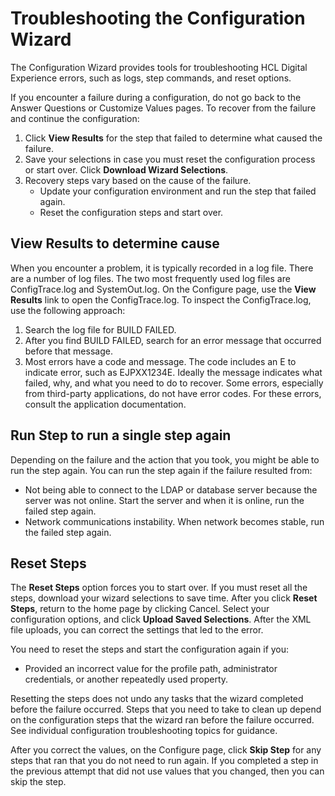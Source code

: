 # Troubleshooting the Configuration Wizard

The Configuration Wizard provides tools for troubleshooting HCL Digital Experience errors, such as logs, step commands, and reset options.

If you encounter a failure during a configuration, do not go back to the Answer Questions or Customize Values pages. To recover from the failure and continue the configuration:

1.  Click **View Results** for the step that failed to determine what caused the failure.
2.  Save your selections in case you must reset the configuration process or start over. Click **Download Wizard Selections**.
3.  Recovery steps vary based on the cause of the failure.
    -   Update your configuration environment and run the step that failed again.
    -   Reset the configuration steps and start over.

## View Results to determine cause

When you encounter a problem, it is typically recorded in a log file. There are a number of log files. The two most frequently used log files are ConfigTrace.log and SystemOut.log. On the Configure page, use the **View Results** link to open the ConfigTrace.log. To inspect the ConfigTrace.log, use the following approach:

1.  Search the log file for BUILD FAILED.
2.  After you find BUILD FAILED, search for an error message that occurred before that message.
3.  Most errors have a code and message. The code includes an E to indicate error, such as EJPXX1234E. Ideally the message indicates what failed, why, and what you need to do to recover. Some errors, especially from third-party applications, do not have error codes. For these errors, consult the application documentation.

## Run Step to run a single step again

Depending on the failure and the action that you took, you might be able to run the step again. You can run the step again if the failure resulted from:

-   Not being able to connect to the LDAP or database server because the server was not online. Start the server and when it is online, run the failed step again.
-   Network communications instability. When network becomes stable, run the failed step again.

## Reset Steps

The **Reset Steps** option forces you to start over. If you must reset all the steps, download your wizard selections to save time. After you click **Reset Steps**, return to the home page by clicking Cancel. Select your configuration options, and click **Upload Saved Selections**. After the XML file uploads, you can correct the settings that led to the error.

You need to reset the steps and start the configuration again if you:

-   Provided an incorrect value for the profile path, administrator credentials, or another repeatedly used property.

Resetting the steps does not undo any tasks that the wizard completed before the failure occurred. Steps that you need to take to clean up depend on the configuration steps that the wizard ran before the failure occurred. See individual configuration troubleshooting topics for guidance.

After you correct the values, on the Configure page, click **Skip Step** for any steps that ran that you do not need to run again. If you completed a step in the previous attempt that did not use values that you changed, then you can skip the step.
